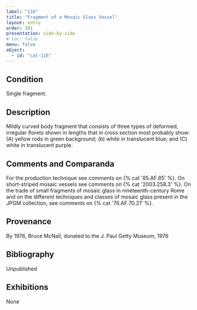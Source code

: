 ```yaml
---
label: "116"
title: "Fragment of a Mosaic Glass Vessel"
layout: entry
order: 391
presentation: side-by-side
# toc: false
menu: false
object:
  - id: "cat-116"
---
```


## Condition

Single fragment.

## Description

Mildly curved body fragment that consists of three types of deformed, irregular florets shown in lengths that in cross section most probably show: (A) yellow rods in green background; (b) white in translucent blue; and (C) white in translucent purple.

## Comments and Comparanda

For the production technique see comments on {% cat '85.AF.85' %}. On short-striped mosaic vessels see comments on {% cat '2003.258.3' %}. On the trade of small fragments of mosaic glass in nineteenth-century Rome and on the different techniques and classes of mosaic glass present in the JPGM collection, see comments on {% cat '76.AF.70.21' %}.

## Provenance

By 1976, Bruce McNall, donated to the J. Paul Getty Museum, 1976

## Bibliography

Unpublished

## Exhibitions

None
